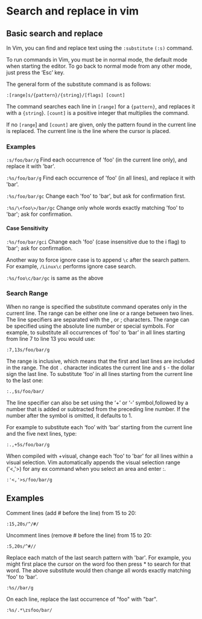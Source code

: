 # Search and replace in vim 
## Basic search and replace

In Vim, you can find and replace text using the `:substitute` `(:s)` command.

To run commands in Vim, you must be in normal mode, the default mode when starting the editor. To go back to normal mode from any other mode, just press the ‘Esc’ key.

The general form of the substitute command is as follows:

``` vim Script
:[range]s/{pattern}/{string}/[flags] [count]
```
The command searches each line in `[range]` for a `{pattern}`, and replaces it with a `{string`}. `[count]` is a positive integer that multiplies the command.

If no `[range`] and `[count]` are given, only the pattern found in the current line is replaced. The current line is the line where the cursor is placed.

### Examples 

`:s/foo/bar/g`
Find each occurrence of 'foo' (in the current line only), and replace it with 'bar'.

`:%s/foo/bar/g`
Find each occurrence of 'foo' (in all lines), and replace it with 'bar'.

`:%s/foo/bar/gc`
Change each 'foo' to 'bar', but ask for confirmation first.

`:%s/\<foo\>/bar/gc`
Change only whole words exactly matching 'foo' to 'bar'; ask for confirmation.

#### Case Sensitivity 

`:%s/foo/bar/gci`
Change each 'foo' (case insensitive due to the i flag) to 'bar'; ask for confirmation.

Another way to force ignore case is to append `\c` after the search pattern. For example, `/Linux\c` performs ignore case search.

`:%s/foo\c/bar/gc` is same as the above 

### Search Range 

When no range is specified the substitute command operates only in the current line.
The range can be either one line or a range between two lines. The line specifiers are separated with the , or ; characters. The range can be specified using the absolute line number or special symbols.
For example, to substitute all occurrences of ‘foo’ to ‘bar’ in all lines starting from line 7 to line 13 you would use:

```vim Script
:7,13s/foo/bar/g
```
The range is inclusive, which means that the first and last lines are included in the range.
The dot `.` character indicates the current line and `$` - the dollar sign the last line. To substitute ‘foo’ in all lines starting from the current line to the last one:

``` vim Script
:.,$s/foo/bar/
```

The line specifier can also be set using the ‘+’ or ‘-’ symbol,followed by a number that is added or subtracted from the preceding line number. If the number after the symbol is omitted, it defaults to 1.

For example to substitute each ‘foo’ with ‘bar’ starting from the current line and the five next lines, type:

``` vim Script
:.,+5s/foo/bar/g
```

When compiled with +visual, change each 'foo' to 'bar' for all lines within a visual selection. Vim automatically appends the visual selection range ('<,'>) for any ex command when you select an area and enter :.

``` vim Script
:'<,'>s/foo/bar/g	
```

## Examples

Comment lines (add # before the line) from 15 to 20:

``` vim Script
:15,20s/^/#/
```

Uncomment lines (remove # before the line) from 15 to 20:
``` vim Script
:5,20s/^#//
```
Replace each match of the last search pattern with 'bar'.
For example, you might first place the cursor on the word foo then press * to search for that word.
The above substitute would then change all words exactly matching 'foo' to 'bar'.

``` vim Script
:%s//bar/g
```
On each line, replace the last occurrence of "foo" with "bar".
``` vim Script
:%s/.*\zsfoo/bar/
```

